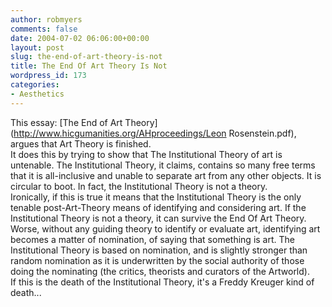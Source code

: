 ```yaml
---
author: robmyers
comments: false
date: 2004-07-02 06:06:00+00:00
layout: post
slug: the-end-of-art-theory-is-not
title: The End Of Art Theory Is Not
wordpress_id: 173
categories:
- Aesthetics
---
```


This essay: [The End of Art Theory](http://www.hicgumanities.org/AHproceedings/Leon Rosenstein.pdf), argues that Art Theory is finished.  
It does this by trying to show that The Institutional Theory of art is untenable. The Institutional Theory, it claims, contains so many free terms that it is all-inclusive and unable to separate art from any other objects. It is circular to boot. In fact, the Institutional Theory is not a theory.  
Ironically, if this is true it means that the Institutional Theory is the only tenable post-Art-Theory means of identifying and considering art. If the Institutional Theory is not a theory, it can survive the End Of Art Theory. Worse, without any guiding theory to identify or evaluate art, identifying art becomes a matter of nomination, of saying that something is art. The Institutional Theory is based on nomination, and is slightly stronger than random nomination as it is underwritten by the social authority of those doing the nominating (the critics, theorists and curators of the Artworld).  
If this is the death of the Institutional Theory, it's a Freddy Kreuger kind of death...

  


